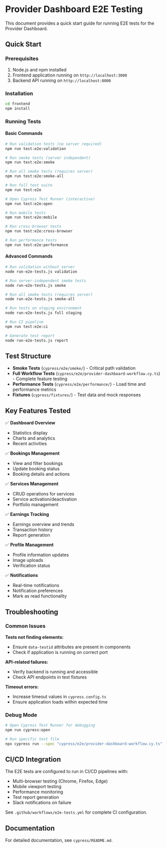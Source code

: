 # Provider Dashboard E2E Testing

This document provides a quick start guide for running E2E tests for the Provider Dashboard.

## Quick Start

### Prerequisites

1. Node.js and npm installed
2. Frontend application running on `http://localhost:3000`
3. Backend API running on `http://localhost:8000`

### Installation

```bash
cd frontend
npm install
```

### Running Tests

#### Basic Commands

```bash
# Run validation tests (no server required)
npm run test:e2e:validation

# Run smoke tests (server independent)
npm run test:e2e:smoke

# Run all smoke tests (requires server)
npm run test:e2e:smoke-all

# Run full test suite
npm run test:e2e

# Open Cypress Test Runner (interactive)
npm run test:e2e:open

# Run mobile tests
npm run test:e2e:mobile

# Run cross-browser tests
npm run test:e2e:cross-browser

# Run performance tests
npm run test:e2e:performance
```

#### Advanced Commands

```bash
# Run validation without server
node run-e2e-tests.js validation

# Run server-independent smoke tests
node run-e2e-tests.js smoke

# Run all smoke tests (requires server)
node run-e2e-tests.js smoke-all

# Run tests on staging environment
node run-e2e-tests.js full staging

# Run CI pipeline
npm run test:e2e:ci

# Generate test report
node run-e2e-tests.js report
```

## Test Structure

- **Smoke Tests** (`cypress/e2e/smoke/`) - Critical path validation
- **Full Workflow Tests** (`cypress/e2e/provider-dashboard-workflow.cy.ts`) - Complete feature testing
- **Performance Tests** (`cypress/e2e/performance/`) - Load time and performance metrics
- **Fixtures** (`cypress/fixtures/`) - Test data and mock responses

## Key Features Tested

✅ **Dashboard Overview**

- Statistics display
- Charts and analytics
- Recent activities

✅ **Bookings Management**

- View and filter bookings
- Update booking status
- Booking details and actions

✅ **Services Management**

- CRUD operations for services
- Service activation/deactivation
- Portfolio management

✅ **Earnings Tracking**

- Earnings overview and trends
- Transaction history
- Report generation

✅ **Profile Management**

- Profile information updates
- Image uploads
- Verification status

✅ **Notifications**

- Real-time notifications
- Notification preferences
- Mark as read functionality

## Troubleshooting

### Common Issues

**Tests not finding elements:**

- Ensure `data-testid` attributes are present in components
- Check if application is running on correct port

**API-related failures:**

- Verify backend is running and accessible
- Check API endpoints in test fixtures

**Timeout errors:**

- Increase timeout values in `cypress.config.ts`
- Ensure application loads within expected time

### Debug Mode

```bash
# Open Cypress Test Runner for debugging
npm run cypress:open

# Run specific test file
npx cypress run --spec "cypress/e2e/provider-dashboard-workflow.cy.ts"
```

## CI/CD Integration

The E2E tests are configured to run in CI/CD pipelines with:

- Multi-browser testing (Chrome, Firefox, Edge)
- Mobile viewport testing
- Performance monitoring
- Test report generation
- Slack notifications on failure

See `.github/workflows/e2e-tests.yml` for complete CI configuration.

## Documentation

For detailed documentation, see `cypress/README.md`.
